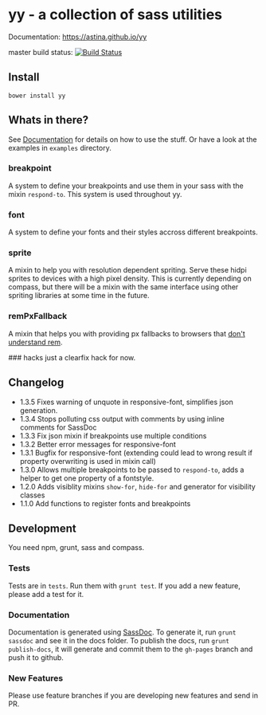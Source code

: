 # yy - a collection of sass utilities

Documentation: https://astina.github.io/yy

master build status: [![Build Status](https://travis-ci.org/astina/yy.svg?branch=master)](https://travis-ci.org/astina/yy)

## Install
`bower install yy`

## Whats in there?

See [Documentation](https://astina.github.io/yy) for details on how to use the stuff. Or have a look at the examples in `examples` directory.

### breakpoint
A system to define your breakpoints and use them in your sass with the mixin `respond-to`.
This system is used throughout yy.

### font
A system to define your fonts and their styles accross different breakpoints.

### sprite
A mixin to help you with resolution dependent spriting. Serve these hidpi sprites to devices with a high pixel density.
This is currently depending on compass, but there will be a mixin with the same interface using other spriting libraries at some time in the future.

### remPxFallback
A mixin that helps you with providing px fallbacks to browsers that [don't understand rem](http://caniuse.com/#search=rem).

### hacks
just a clearfix hack for now.


## Changelog
- 1.3.5 Fixes warning of unquote in responsive-font, simplifies json generation.
- 1.3.4 Stops polluting css output with comments by using inline comments for SassDoc
- 1.3.3 Fix json mixin if breakpoints use multiple conditions
- 1.3.2 Better error messages for responsive-font
- 1.3.1 Bugfix for responsive-font (extending could lead to wrong result if property overwriting is used in mixin call)
- 1.3.0 Allows multiple breakpoints to be passed to `respond-to`, adds a helper to get one property of a fontstyle.
- 1.2.0 Adds visiblity mixins `show-for`, `hide-for` and generator for visibility classes
- 1.1.0 Add functions to register fonts and breakpoints

## Development

You need npm, grunt, sass and compass.

### Tests
Tests are in `tests`. Run them with `grunt test`. If you add a new feature, please add a test for it.

### Documentation
Documentation is generated using [SassDoc](https://github.com/SassDoc/sassdoc). To generate it, run `grunt sassdoc` and see it in the docs folder.
To publish the docs, run `grunt publish-docs`, it will generate and commit them to the `gh-pages` branch and push it to github.

### New Features
Please use feature branches if you are developing new features and send in PR.


